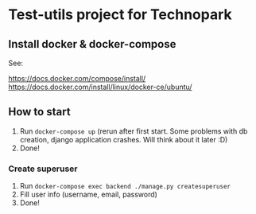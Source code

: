 # Test-utils project for Technopark

## Install docker & docker-compose

See:

https://docs.docker.com/compose/install/
https://docs.docker.com/install/linux/docker-ce/ubuntu/

## How to start

1. Run `docker-compose up` (rerun after first start. Some problems with db creation, django application crashes. Will think about it later :D)
2. Done!

### Create superuser

1. Run `docker-compose exec backend ./manage.py createsuperuser`
2. Fill user info (username, email, password)
3. Done!